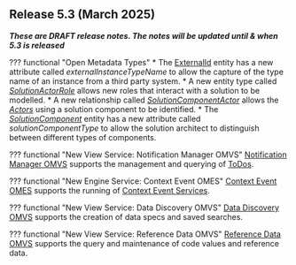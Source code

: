 <!-- SPDX-License-Identifier: CC-BY-4.0 -->
<!-- Copyright Contributors to the Egeria project. -->

## Release 5.3 (March 2025)

_**These are DRAFT release notes.  The notes will be updated until & when 5.3 is released**_

??? functional "Open Metadata Types"
    * The [ExternalId](/types/0017-External-Identifiers) entity has a new attribute called *externalInstanceTypeName* to allow the capture of the type name of an instance from a third party system.
    * A new entity type called [*SolutionActorRole*](/types/7/0730-Solution-Components) allows new roles that interact with a solution to be modelled.
    * A new relationship called [*SolutionComponentActor*](/types/7/0730-Solution-Components) allows the [*Actors*](/types/1/0110-Actors) using a solution component to be identified.
    * The [*SolutionComponent*](/types/7/0730-Solution-Components) entity has a new attribute called *solutionComponentType* to allow the solution architect to distinguish between different types of components.

??? functional "New View Service: Notification Manager OMVS"
    [Notification Manager OMVS](/services/omvs/notification-manager/overview) supports the management and querying of [ToDos](/concepts/to-do).

??? functional "New Engine Service: Context Event OMES"
    [Context Event OMES](/services/omes/context-event/overview) supports the running of [Context Event Services](/concepts/context-event-service).

??? functional "New View Service: Data Discovery OMVS"
    [Data Discovery OMVS](/services/omvs/data-discovery/overview) supports the creation of data specs and saved searches.

??? functional "New View Service: Reference Data OMVS"
    [Reference Data OMVS](/services/omvs/reference-data/overview) supports the query and maintenance of code values and reference data.






